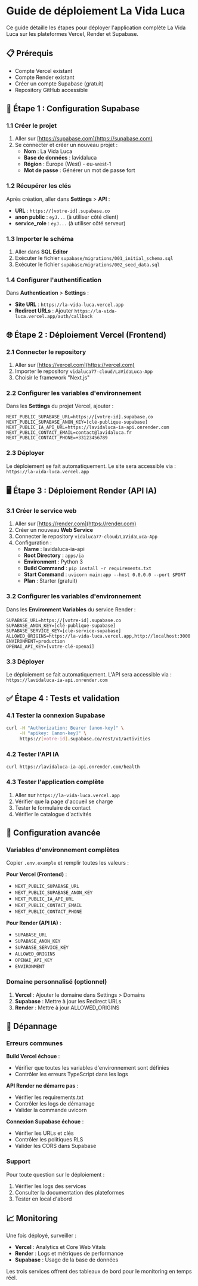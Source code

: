 # Guide de déploiement La Vida Luca

Ce guide détaille les étapes pour déployer l'application complète La Vida Luca sur les plateformes Vercel, Render et Supabase.

## 📋 Prérequis

- Compte Vercel existant
- Compte Render existant  
- Créer un compte Supabase (gratuit)
- Repository GitHub accessible

## 🚀 Étape 1 : Configuration Supabase

### 1.1 Créer le projet

1. Aller sur [https://supabase.com](https://supabase.com)
2. Se connecter et créer un nouveau projet :
   - **Nom** : La Vida Luca
   - **Base de données** : lavidaluca
   - **Région** : Europe (West) - eu-west-1
   - **Mot de passe** : Générer un mot de passe fort

### 1.2 Récupérer les clés

Après création, aller dans **Settings** > **API** :
- **URL** : `https://[votre-id].supabase.co`
- **anon public** : `eyJ...` (à utiliser côté client)
- **service_role** : `eyJ...` (à utiliser côté serveur)

### 1.3 Importer le schéma

1. Aller dans **SQL Editor**
2. Exécuter le fichier `supabase/migrations/001_initial_schema.sql`
3. Exécuter le fichier `supabase/migrations/002_seed_data.sql`

### 1.4 Configurer l'authentification

Dans **Authentication** > **Settings** :
- **Site URL** : `https://la-vida-luca.vercel.app`
- **Redirect URLs** : Ajouter `https://la-vida-luca.vercel.app/auth/callback`

## 🌐 Étape 2 : Déploiement Vercel (Frontend)

### 2.1 Connecter le repository

1. Aller sur [https://vercel.com](https://vercel.com)
2. Importer le repository `vidaluca77-cloud/LaVidaLuca-App`
3. Choisir le framework "Next.js"

### 2.2 Configurer les variables d'environnement

Dans les **Settings** du projet Vercel, ajouter :

```
NEXT_PUBLIC_SUPABASE_URL=https://[votre-id].supabase.co
NEXT_PUBLIC_SUPABASE_ANON_KEY=[clé-publique-supabase]
NEXT_PUBLIC_IA_API_URL=https://lavidaluca-ia-api.onrender.com
NEXT_PUBLIC_CONTACT_EMAIL=contact@lavidaluca.fr
NEXT_PUBLIC_CONTACT_PHONE=+33123456789
```

### 2.3 Déployer

Le déploiement se fait automatiquement. Le site sera accessible via :
`https://la-vida-luca.vercel.app`

## 🖥️ Étape 3 : Déploiement Render (API IA)

### 3.1 Créer le service web

1. Aller sur [https://render.com](https://render.com)
2. Créer un nouveau **Web Service**
3. Connecter le repository `vidaluca77-cloud/LaVidaLuca-App`
4. Configuration :
   - **Name** : lavidaluca-ia-api
   - **Root Directory** : `apps/ia`
   - **Environment** : Python 3
   - **Build Command** : `pip install -r requirements.txt`
   - **Start Command** : `uvicorn main:app --host 0.0.0.0 --port $PORT`
   - **Plan** : Starter (gratuit)

### 3.2 Configurer les variables d'environnement

Dans les **Environment Variables** du service Render :

```
SUPABASE_URL=https://[votre-id].supabase.co
SUPABASE_ANON_KEY=[clé-publique-supabase]
SUPABASE_SERVICE_KEY=[clé-service-supabase]
ALLOWED_ORIGINS=https://la-vida-luca.vercel.app,http://localhost:3000
ENVIRONMENT=production
OPENAI_API_KEY=[votre-clé-openai]
```

### 3.3 Déployer

Le déploiement se fait automatiquement. L'API sera accessible via :
`https://lavidaluca-ia-api.onrender.com`

## ✅ Étape 4 : Tests et validation

### 4.1 Tester la connexion Supabase

```bash
curl -H "Authorization: Bearer [anon-key]" \
     -H "apikey: [anon-key]" \
     https://[votre-id].supabase.co/rest/v1/activities
```

### 4.2 Tester l'API IA

```bash
curl https://lavidaluca-ia-api.onrender.com/health
```

### 4.3 Tester l'application complète

1. Aller sur `https://la-vida-luca.vercel.app`
2. Vérifier que la page d'accueil se charge
3. Tester le formulaire de contact
4. Vérifier le catalogue d'activités

## 🔧 Configuration avancée

### Variables d'environnement complètes

Copier `.env.example` et remplir toutes les valeurs :

**Pour Vercel (Frontend)** :
- `NEXT_PUBLIC_SUPABASE_URL`
- `NEXT_PUBLIC_SUPABASE_ANON_KEY`
- `NEXT_PUBLIC_IA_API_URL`
- `NEXT_PUBLIC_CONTACT_EMAIL`
- `NEXT_PUBLIC_CONTACT_PHONE`

**Pour Render (API IA)** :
- `SUPABASE_URL`
- `SUPABASE_ANON_KEY`
- `SUPABASE_SERVICE_KEY`
- `ALLOWED_ORIGINS`
- `OPENAI_API_KEY`
- `ENVIRONMENT`

### Domaine personnalisé (optionnel)

1. **Vercel** : Ajouter le domaine dans Settings > Domains
2. **Supabase** : Mettre à jour les Redirect URLs
3. **Render** : Mettre à jour ALLOWED_ORIGINS

## 🐛 Dépannage

### Erreurs communes

**Build Vercel échoue** :
- Vérifier que toutes les variables d'environnement sont définies
- Contrôler les erreurs TypeScript dans les logs

**API Render ne démarre pas** :
- Vérifier les requirements.txt
- Contrôler les logs de démarrage
- Valider la commande uvicorn

**Connexion Supabase échoue** :
- Vérifier les URLs et clés
- Contrôler les politiques RLS
- Valider les CORS dans Supabase

### Support

Pour toute question sur le déploiement :
1. Vérifier les logs des services
2. Consulter la documentation des plateformes
3. Tester en local d'abord

## 📈 Monitoring

Une fois déployé, surveiller :
- **Vercel** : Analytics et Core Web Vitals
- **Render** : Logs et métriques de performance
- **Supabase** : Usage de la base de données

Les trois services offrent des tableaux de bord pour le monitoring en temps réel.